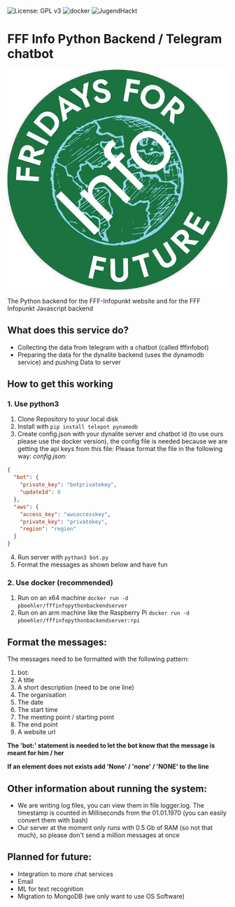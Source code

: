  ![License: GPL v3](https://img.shields.io/badge/License-GPLv3-blue.svg) ![docker](https://img.shields.io/badge/Docker-We%20use%20Docker-blue) ![JugendHackt](https://img.shields.io/badge/JugendHackt-made%20with%20%3C3-success=)

# FFF Info Python Backend / Telegram chatbot
![logo](logo.png)

The Python backend for the FFF-Infopunkt website and for the FFF Infopunkt Javascript backend

## What does this service do?
* Collecting the data from telegram with a chatbot (called fffinfobot)
* Preparing the data for the dynalite backend (uses the dynamodb service) and pushing Data to server

## How to get this working
### 1. Use python3
1. Clone Repository to your local disk
2. Install with `pip install telepot pynamodb`
3. Create config.json with your dynalite server and chatbot id (to use ours please use the docker version), the config
file is needed because we are getting the api keys from this file:
Please format the file in the following way:
*config.json:*
``` json
{
  "bot": {
    "private_key": "botprivatekey",
    "updateId": 0
  },
  "aws": {
    "access_key": "awsaccesskey",
    "private_key": "privatekey",
    "region": "region"
  }
}
```
4. Run server with `python3 bot.py`
5. Format the messages as shown below and have fun

### 2. Use docker (recommended)
1. Run on an x64 machine `docker run -d pboehler/fffinfopythonbackendserver`
2. Run on an arm machine like the Raspberry Pi `docker run -d pboehler/fffinfopythonbackendserver:rpi`

## Format the messages:
The messages need to be formatted with the following pattern:
1. bot:
2. A title
3. A short description (need to be one line)
4. The organisation
5. The date
6. The start time
7. The meeting point / starting point
8. The end point
9. A website url

**The 'bot:' statement is needed to let the bot know that the message is meant for him / her**

**If an element does not exists add 'None' / 'none' / 'NONE' to the line**

## Other information about running the system:
* We are writing log files, you can view them in file logger.log. The timestamp is counted in Milliseconds from the 01.01.1970 (you can easily convert them with bash)
* Our server at the moment only runs with 0.5 Gb of RAM (so not that much), so please don't send a million messages at once

## Planned for future:
* Integration to more chat services
* Email
* ML for text recognition
* Migration to MongoDB (we only want to use OS Software)

